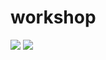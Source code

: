 # workshop

<img src="https://media.giphy.com/media/13XW2MJE0XCoM0/giphy.gif" />
<img src="https://cdn-images-1.medium.com/max....ss" />